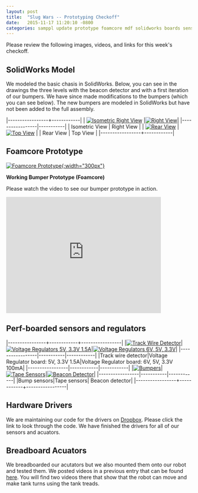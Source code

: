 ```yaml
---
layout: post
title:  "Slug Wars -- Prototyping Checkoff"
date:   2015-11-17 11:20:10 -0800
categories: samppl update prototype foamcore mdf solidworks boards sensors drivers
---
```


Please review the following images, videos, and links for this week's checkoff.

__SolidWorks Model__
------
We modeled the basic chasis in SolidWorks. Below, you can see in the drawings the three levels with the beacon detector and with a first iteration of our bumpers. We have since made modifications to the bumpers (which you can see below). The new bumpers are modeled in SolidWorks but have not been added to the full assembly.

|-----------------+------------|
| [![Isometric Right View]({{site.baseurl}}/images/isorightview.png)][isoright] |[![Right View]({{site.baseurl}}/images/rightview.png)][right]|
|-----------------|-----------|
| Isometric View      | Right View  |
| [![Rear View]({{site.baseurl}}/images/rearview.png)][rear]  | [![Top View]({{site.baseurl}}/images/topview.png)][top]  |
| Rear View  | Top View   |
|-----------------+------------|

__Foamcore Prototype__
------
[![Foamcore Prototype]({{site.baseurl}}/images/foamcore-robot.jpg){:width="300px"}][foamcore]

__Working Bumper Prototype (Foamcore)__

Please watch the video to see our bumper prototype in action.
<iframe width="420" height="315" src="https://www.youtube.com/embed/73b4YhN_Y6I" frameborder="0" allowfullscreen></iframe>


__Perf-boarded sensors and regulators__
------

|----------------+------------+-----------------|
|[![Track Wire Detector]({{site.baseurl}}/images/trackwiredetector.jpg)][trackwire]|[![Voltage Regulators 5V, 3.3V 1.5A]({{site.baseurl}}/images/voltageregulators5v33v15a.jpg)][volreg1]|[![Voltage Regulators 6V, 5V, 3.3V]({{site.baseurl}}/images/voltageregulators5v6v33v.jpg)][volreg2]| 
|-----------------|-----------|------------|
|Track wire detector|Voltage Regulator board: 5V, 3.3V 1.5A|Voltage Regulator board: 6V, 5V, 3.3V 100mA|
|-----------------|------------|------------|
|[![Bumpers]({{site.baseurl}}/images/bumpers.jpg)][bumpers]|[![Tape Sensors]({{site.baseurl}}/images/tapesensors.jpg)][tape]|[![Beacon Detector]({{site.baseurl}}/images/beacondetector.jpg)][beacon]| 
|-----------------|-----------|------------|
|Bump sensors|Tape sensors| Beacon detector|
|-----------------+------------+-----------------|


__Hardware Drivers__
------
We are maintaining our code for the drivers on [Dropbox](https://www.dropbox.com/sh/v8sjxvh7grjp1ka/AAAzdhRPmgMnUnuQns-ECcOEa?dl=0). Please click the link to look through the code. We have finished the drivers for all of our sensors and acuators.


__Breadboard Acuators__
------
We breadboarded our acutators but we also mounted them onto our robot and tested them. We posted videos in a previous entry that can be found [here]({{site.baseurl}}/samppl/update/wheels/motor/2015/11/10/wheel-testing.html). You will find two videos there that show that the robot can move and make tank turns using the tank treads.




[isoright]: {{site.baseurl}}/images/isorightview.png
[right]: {{site.baseurl}}/images/rightview.png
[rear]: {{site.baseurl}}/images/rearview.png
[top]: {{site.baseurl}}/images/topview.png
[foamcore]: {{site.baseurl}}/images/foamcore-robot.jpg
[trackwire]: {{site.baseurl}}/images/trackwiredetector.jpg
[volreg1]: {{site.baseurl}}/images/voltageregulators5v33v15a.jpg
[volreg2]: {{site.baseurl}}/images/voltageregulators5v6v33v.jpg
[bumpers]: {{site.baseurl}}/images/bumpers.jpg
[tape]: {{site.baseurl}}/images/tapesensors.jpg
[beacon]: {{site.baseurl}}/images/beacondetector.jpg